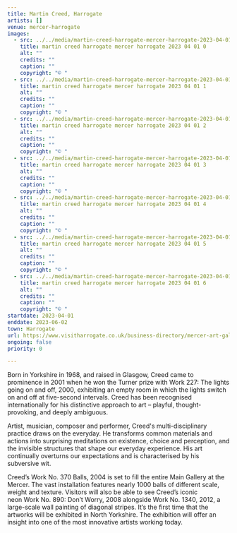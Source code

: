 ```yaml
---
title: Martin Creed, Harrogate
artists: []
venue: mercer-harrogate
images:
  - src: ../../media/martin-creed-harrogate-mercer-harrogate-2023-04-01-0.webp
    title: martin creed harrogate mercer harrogate 2023 04 01 0
    alt: ""
    credits: ""
    caption: ""
    copyright: "© "
  - src: ../../media/martin-creed-harrogate-mercer-harrogate-2023-04-01-1.webp
    title: martin creed harrogate mercer harrogate 2023 04 01 1
    alt: ""
    credits: ""
    caption: ""
    copyright: "© "
  - src: ../../media/martin-creed-harrogate-mercer-harrogate-2023-04-01-2.webp
    title: martin creed harrogate mercer harrogate 2023 04 01 2
    alt: ""
    credits: ""
    caption: ""
    copyright: "© "
  - src: ../../media/martin-creed-harrogate-mercer-harrogate-2023-04-01-3.webp
    title: martin creed harrogate mercer harrogate 2023 04 01 3
    alt: ""
    credits: ""
    caption: ""
    copyright: "© "
  - src: ../../media/martin-creed-harrogate-mercer-harrogate-2023-04-01-4.webp
    title: martin creed harrogate mercer harrogate 2023 04 01 4
    alt: ""
    credits: ""
    caption: ""
    copyright: "© "
  - src: ../../media/martin-creed-harrogate-mercer-harrogate-2023-04-01-5.webp
    title: martin creed harrogate mercer harrogate 2023 04 01 5
    alt: ""
    credits: ""
    caption: ""
    copyright: "© "
  - src: ../../media/martin-creed-harrogate-mercer-harrogate-2023-04-01-6.webp
    title: martin creed harrogate mercer harrogate 2023 04 01 6
    alt: ""
    credits: ""
    caption: ""
    copyright: "© "
startdate: 2023-04-01
enddate: 2023-06-02
town: Harrogate
url: https://www.visitharrogate.co.uk/business-directory/mercer-art-gallery
ongoing: false
priority: 0

---
```


Born in Yorkshire in 1968, and raised in Glasgow, Creed came to prominence in 2001 when he won the Turner prize with Work 227: The lights going on and off, 2000, exhibiting an empty room in which the lights switch on and off at five-second intervals. Creed has been recognised internationally for his distinctive approach to art – playful, thought-provoking, and deeply ambiguous.

Artist, musician, composer and performer, Creed's multi-disciplinary practice draws on the everyday. He transforms common materials and actions into surprising meditations on existence, choice and perception, and the invisible structures that shape our everyday experience. His art continually overturns our expectations and is characterised by his subversive wit.

Creed’s Work No. 370 Balls, 2004 is set to fill the entire Main Gallery at the Mercer. The vast installation features nearly 1000 balls of different scale, weight and texture. Visitors will also be able to see Creed’s iconic neon Work No. 890: Don’t Worry, 2008 alongside Work No. 1340, 2012, a large-scale wall painting of diagonal stripes. It’s the first time that the artworks will be exhibited in North Yorkshire. The exhibition will offer an insight into one of the most innovative artists working today.
